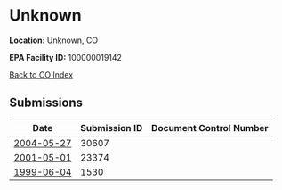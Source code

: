 # Unknown

**Location:** Unknown, CO

**EPA Facility ID:** 100000019142

[Back to CO Index](../../index.md)

## Submissions

| Date | Submission ID | Document Control Number |
|------|--------------|-------------------------|
| [2004-05-27](submissions/30607.md) | 30607 |  |
| [2001-05-01](submissions/23374.md) | 23374 |  |
| [1999-06-04](submissions/1530.md) | 1530 |  |
